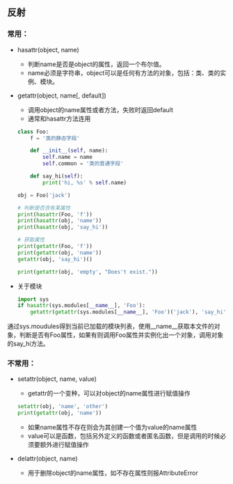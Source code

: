 ## 反射
### 常用：
- hasattr(object, name)
	- 判断name是否是object的属性，返回一个布尔值。
	- name必须是字符串，object可以是任何有方法的对象，包括：类、类的实例、模块。
- getattr(object, name[, default])
	- 调用object的name属性或者方法，失败时返回default
	- 通常和hasattr方法连用

	```python
	class Foo:
	    f = '类的静态字段'
	
	    def __init__(self, name):
	        self.name = name
	        self.common = '类的普通字段'
	
	    def say_hi(self):
	        print('hi, %s' % self.name)
	
	obj = Foo('jack')
	
	# 判断是否含有某属性
	print(hasattr(Foo, 'f'))
	print(hasattr(obj, 'name'))
	print(hasattr(obj, 'say_hi'))
	
	# 获取属性
	print(getattr(Foo, 'f'))
	print(getattr(obj, 'name'))
	getattr(obj, 'say_hi')()
	
	print(getattr(obj, 'empty', "Does't exist."))
	```
- 关于模块

	```python
	import sys
	if hasattr(sys.modules[__name__], 'Foo'):
	    getattr(getattr(sys.modules[__name__], 'Foo')('jack'), 'say_hi')()
	```
通过sys.moudules得到当前已加载的模块列表，使用\_\_name__获取本文件的对象，判断是否有Foo属性，如果有则调用Foo属性并实例化出一个对象，调用对象的say_hi方法。
### 不常用：
- setattr(object, name, value)
	- getattr的一个变种，可以对object的name属性进行赋值操作

	```python
	setattr(obj, 'name', 'other')
	print(getattr(obj, 'name'))
	```
	- 如果name属性不存在则会为其创建一个值为value的name属性
	- value可以是函数，包括另外定义的函数或者匿名函数，但是调用的时候必须要额外进行赋值操作
- delattr(object, name)
	- 用于删除object的name属性，如不存在属性则报AttributeError
